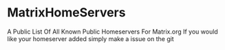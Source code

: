 # MatrixHomeServers
A Public List Of All Known Public Homeservers For Matrix.org
If you would like your homeserver added simply make a issue on the git
